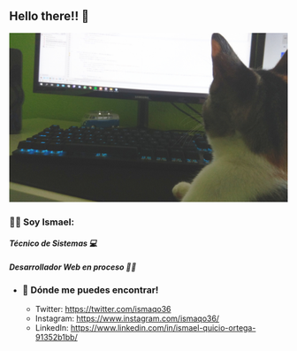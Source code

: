 ## Hello there!! 👋 

![gato.exe](/images/wanda.jpg)

###  🙋‍♂️ Soy Ismael:

  #### _Técnico de Sistemas 💻_
  #### _Desarrollador Web en proceso 👨‍💻_


* ### 🤳 Dónde me puedes encontrar!
  * Twitter: https://twitter.com/ismaqo36
  * Instagram: https://www.instagram.com/ismaqo36/
  * LinkedIn: https://www.linkedin.com/in/ismael-quicio-ortega-91352b1bb/
  
  
